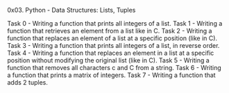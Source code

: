 0x03. Python - Data Structures: Lists, Tuples

Task 0 - Writing a function that prints all integers of a list.
Task 1 - Writing a function that retrieves an element from a list like in C.
Task 2 - Writing a function that replaces an element of a list at a specific position (like in C).
Task 3 - Writing a function that prints all integers of a list, in reverse order.
Task 4 - Writing a function that replaces an element in a list at a specific position without modifying the original list (like in C).
Task 5 - Writing a function that removes all characters c and C from a string.
Task 6 - Writing a function that prints a matrix of integers.
Task 7 - Writing a function that adds 2 tuples.
